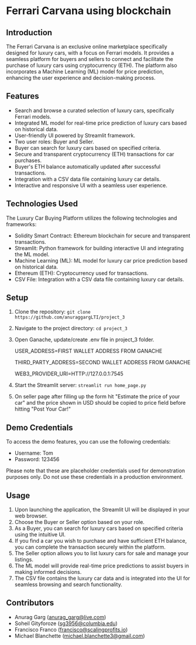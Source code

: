 # Ferrari Carvana using blockchain


## Introduction
The Ferrari Carvana is an exclusive online marketplace specifically designed for luxury cars, with a focus on Ferrari models. It provides a seamless platform for buyers and sellers to connect and facilitate the purchase of luxury cars using cryptocurrency (ETH). The platform also incorporates a Machine Learning (ML) model for price prediction, enhancing the user experience and decision-making process.

## Features
- Search and browse a curated selection of luxury cars, specifically Ferrari models.
- Integrated ML model for real-time price prediction of luxury cars based on historical data.
- User-friendly UI powered by Streamlit framework.
- Two user roles: Buyer and Seller.
- Buyer can search for luxury cars based on specified criteria.
- Secure and transparent cryptocurrency (ETH) transactions for car purchases.
- Buyer's ETH balance automatically updated after successful transactions.
- Integration with a CSV data file containing luxury car details.
- Interactive and responsive UI with a seamless user experience.

## Technologies Used
The Luxury Car Buying Platform utilizes the following technologies and frameworks:
- Solidity Smart Contract: Ethereum blockchain for secure and transparent transactions.
- Streamlit: Python framework for building interactive UI and integrating the ML model.
- Machine Learning (ML): ML model for luxury car price prediction based on historical data.
- Ethereum (ETH): Cryptocurrency used for transactions.
- CSV File: Integration with a CSV data file containing luxury car details.

## Setup
1. Clone the repository: `git clone https://github.com/anuraggargLTI/project_3`
2. Navigate to the project directory: `cd project_3`
3. Open Ganache, update/create .env file in project_3 folder.

   USER_ADDRESS=FIRST WALLET ADDRESS FROM GANACHE
   
   THIRD_PARTY_ADDRESS=SECOND WALLET ADDRESS FROM GANACHE
   
   WEB3_PROVIDER_URI=HTTP://127.0.0.1:7545
   
5. Start the Streamlit server: `streamlit run home_page.py`
6. On seller page after filling up the form hit "Estimate the price of your car" and the price shown in USD should be copied to price field before hitting "Post Your Car!"

## Demo Credentials

To access the demo features, you can use the following credentials:

- Username: Tom
- Password: 123456

Please note that these are placeholder credentials used for demonstration purposes only. Do not use these credentials in a production environment. 


## Usage
1. Upon launching the application, the Streamlit UI will be displayed in your web browser.
2. Choose the Buyer or Seller option based on your role.
3. As a Buyer, you can search for luxury cars based on specified criteria using the intuitive UI.
4. If you find a car you wish to purchase and have sufficient ETH balance, you can complete the transaction securely within the platform.
5. The Seller option allows you to list luxury cars for sale and manage your listings.
6. The ML model will provide real-time price predictions to assist buyers in making informed decisions.
7. The CSV file contains the luxury car data and is integrated into the UI for seamless browsing and search functionality.

## Contributors
- Anurag Garg (anurag_garg@live.com)
- Soheil Gityforoze (sg3956@columbia.edu)
- Francisco Franco (francisco@scalingprofits.io)
- Michael Blanchette (michael.blanchette3@gmail.com)


